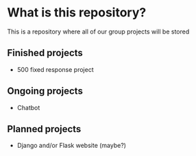 # What is this repository?
This is a repository where all of our group projects will be stored

## Finished projects

- 500 fixed response project

## Ongoing projects

- Chatbot

## Planned projects

- Django and/or Flask website (maybe?)
